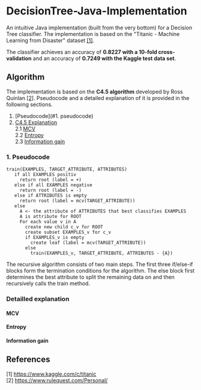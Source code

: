# DecisionTree-Java-Implementation
An intuitive Java implementation (built from the very bottom) for a Decision Tree classifier. The implementation is based on the "Titanic - Machine Learning from Disaster" dataset [[1]](#references).

The classifier achieves an accuracy of **0.8227 with a 10-fold cross-validation** and an accuracy of **0.7249 with the Kaggle test data set**.

## Algorithm
The implementation is based on the **C4.5 algorithm** developed by Ross Quinlan [[2]](#references). Pseudocode and a detailed explanation of it is provided in the following sections.
1. [Pseudocode](#1. pseudocode)
2. [C4.5 Explanation](#detailled-explanation)  
  2.1 [MCV](#mcv)  
  2.2 [Entropy](#entropy)  
  2.3 [Information gain](#information-gain)  

### 1. Pseudocode
```
train(EXAMPLES, TARGET_ATTRIBUTE, ATTRIBUTES)
   if all EXAMPLES positiv
     return root (label = +)
   else if all EXAMPLES negative
     return root (label = -)
   else if ATTRIBUTES is empty
     return root (label = mcv(TARGET_ATTRIBUTE))
   else
     A <- the attribute of ATTRIBUTES that best classifies EXAMPLES
     A is attribute for ROOT
     For each value v in A
       create new child c_v for ROOT
       create subset EXAMPLES_v for c_v
       if EXAMPLES_v is empty
         create leaf (label = mcv(TARGET_ATTRIBUTE))
       else
         train(EXAMPLES_v, TARGET_ATTRIBUTE, ATTRIBUTES - {A})
```
The recursive algorithm consists of two main steps. The first three if/else-if blocks form the termination conditions for the algorithm. The else block first determines the best attribute to split the remaining data on and then recursively calls the train method.

### Detailled explanation
#### MCV
#### Entropy
#### Information gain

## References
[1] https://www.kaggle.com/c/titanic<br/>
[2] https://www.rulequest.com/Personal/
